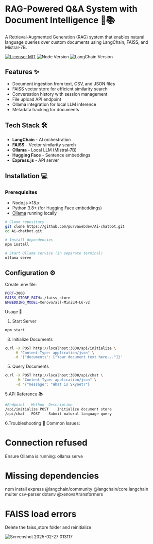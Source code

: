 # RAG-Powered Q&A System with Document Intelligence 🧠📚

A Retrieval-Augmented Generation (RAG) system that enables natural language queries over custom documents using LangChain, FAISS, and Mistral-7B.

[![License: MIT](https://img.shields.io/badge/License-MIT-yellow.svg)](https://opensource.org/licenses/MIT)
![Node Version](https://img.shields.io/badge/node-%3E%3D18.0-blue)
![LangChain Version](https://img.shields.io/badge/langchain-0.1.0-red)

## Features ✨
- Document ingestion from text, CSV, and JSON files
- FAISS vector store for efficient similarity search
- Conversation history with session management
- File upload API endpoint
- Ollama integration for local LLM inference
- Metadata tracking for documents

## Tech Stack 🛠️
- **LangChain** - AI orchestration
- **FAISS** - Vector similarity search
- **Ollama** - Local LLM (Mistral-7B)
- **Hugging Face** - Sentence embeddings
- **Express.js** - API server

## Installation 💻

### Prerequisites
- Node.js ≥18.x
- Python 3.8+ (for Hugging Face embeddings)
- [Ollama](https://ollama.ai/) running locally

```bash
# Clone repository
git clone https://github.com/purvawebdev/Ai-chatbot.git
cd Ai-chatbot.git

# Install dependencies
npm install

# Start Ollama service (in separate terminal)
ollama serve
```

## Configuration ⚙️
Create .env file:
```bash
PORT=3000
FAISS_STORE_PATH=./faiss_store
EMBEDDING_MODEL=Xenova/all-MiniLM-L6-v2
```
Usage 🚀
1. Start Server
```bash
npm start
```
3. Initialize Documents
 ```bash
curl -X POST http://localhost:3000/api/initialize \
     -H "Content-Type: application/json" \
     -d '{"documents": ["Your document text here..."]}'
```
5. Query Documents
```bash
curl -X POST http://localhost:3000/api/chat \
     -H "Content-Type: application/json" \
     -d '{"message": "What is Skynet?"}
```  
5.API Reference 📚

```bash
#Endpoint	Method	Description
/api/initialize	POST	Initialize document store
/api/chat	POST	Submit natural language query
```
6.Troubleshooting 🔧
Common Issues:
# Connection refused
Ensure Ollama is running: ollama serve

# Missing dependencies
npm install express @langchain/community @langchain/core langchain multer csv-parser dotenv @xenova/transformers

# FAISS load errors
Delete the faiss_store folder and reinitialize


![Screenshot 2025-02-27 013117](https://github.com/user-attachments/assets/e9e3b627-82f7-46ae-b93a-cfad353726db)


